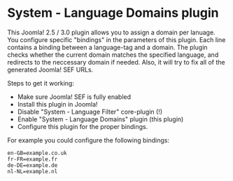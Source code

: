 System - Language Domains plugin
================================

This Joomla! 2.5 / 3.0 plugin allows you to assign a domain per lanuage. You configure specific "bindings" in the parameters of this plugin. Each line
contains a binding between a language-tag and a domain. The plugin checks whether the current domain matches the specified language, and redirects to the
neccessary domain if needed. Also, it will try to fix all of the generated Joomla! SEF URLs.

Steps to get it working:
* Make sure Joomla! SEF is fully enabled
* Install this plugin in Joomla!
* Disable "System - Language Filter" core-plugin (!)
* Enable "System - Language Domains" plugin (this plugin)
* Configure this plugin for the proper bindings.

For example you could configure the following bindings:

    en-GB=example.co.uk
    fr-FR=example.fr
    de-DE=example.de
    nl-NL=example.nl
